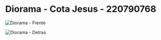 # Diorama - Cota Jesus - 220790768
![Diorama - Frente](https://github.com/JesusACotaL/SimulacionPorComputadora-CotaLopezJesusAngel/assets/97976469/5234ac5e-70d3-414c-9cef-59258eeae400)


![Diorama - Detras](https://github.com/JesusACotaL/SimulacionPorComputadora-CotaLopezJesusAngel/assets/97976469/be0725fe-dbbf-4d1f-b531-816ce16ccd98)

